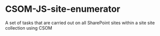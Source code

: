 # CSOM-JS-site-enumerator
A set of tasks that are carried out on all SharePoint sites within a site site collection using CSOM 
